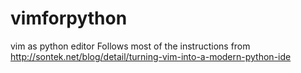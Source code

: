vimforpython
============

vim as python editor
Follows most of the instructions from http://sontek.net/blog/detail/turning-vim-into-a-modern-python-ide 
